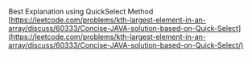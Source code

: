 Best Explanation using QuickSelect Method
[https://leetcode.com/problems/kth-largest-element-in-an-array/discuss/60333/Concise-JAVA-solution-based-on-Quick-Select](https://leetcode.com/problems/kth-largest-element-in-an-array/discuss/60333/Concise-JAVA-solution-based-on-Quick-Select/)